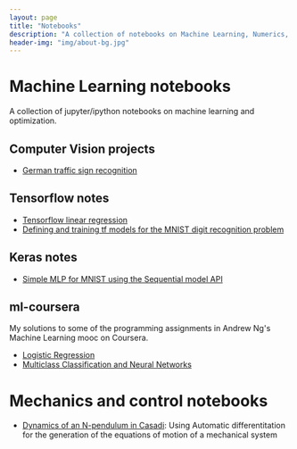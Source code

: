 ```yaml
---
layout: page
title: "Notebooks"
description: "A collection of notebooks on Machine Learning, Numerics, Control and Optimization."
header-img: "img/about-bg.jpg"
---
```


# Machine Learning notebooks


A collection of jupyter/ipython notebooks on machine learning and optimization.

## Computer Vision projects
* [German traffic sign recognition](https://github.com/blumenta/autonomous-driving-projects/blob/master/traffic-sign-classification/German_Traffic_Sign_Recognition.ipynb)

## Tensorflow notes
* [Tensorflow linear regression](https://github.com/blumenta/machine-learning-notebooks/blob/master/tf-notes/tensorflow_notes.ipynb)
* [Defining and training tf models for the MNIST digit recognition problem](https://github.com/blumenta/machine-learning-notebooks/blob/master/tf-notes/mnist.ipynb)

## Keras notes
* [Simple MLP for MNIST using the Sequential model API](https://github.com/blumenta/machine-learning-notebooks/blob/master/keras-notes/keras-notes.ipynb)

## ml-coursera
My solutions to some of the programming assignments in Andrew Ng's Machine Learning mooc on Coursera.

* [Logistic Regression](http://nbviewer.jupyter.org/github/blumenta/machine-learning-notebooks/blob/master/ml-coursera/ex2-logistic-regression/ex2-logistic-regression.ipynb)
* [Multiclass Classification and Neural Networks](http://nbviewer.jupyter.org/github/blumenta/machine-learning-notebooks/blob/master/ml-coursera/ex3-multiclass-classification-and-neural-networks/ex3.ipynb)

# Mechanics and control notebooks

* [Dynamics of an N-pendulum in Casadi](http://nbviewer.jupyter.org/github/blumenta/mechanics-control-notebooks/blob/master/casadi-notebooks/dynamics-of-an-N-pendulum.ipynb): Using Automatic differentitation for the generation of the equations of motion of a mechanical system
